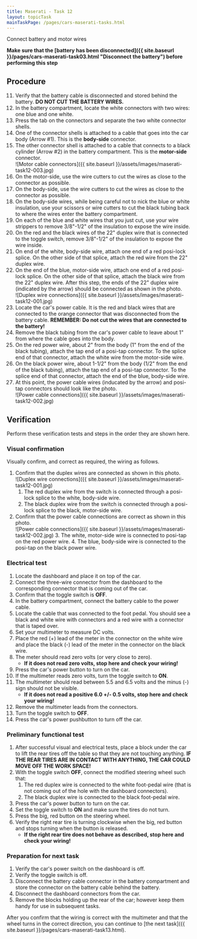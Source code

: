 ```yaml
---
title: Maserati - Task 12
layout: topicTask
mainTaskPage: /pages/cars-maserati-tasks.html
---
```


Connect battery and motor wires

**Make sure that the [battery has been disconnected]({{ site.baseurl }}/pages/cars-maserati-task03.html "Disconnect the battery") before performing this step** 

## Procedure

11. Verify that the battery cable is disconnected and stored behind the battery. **DO NOT CUT THE BATTERY WIRES.**
1. In the battery compartment, locate the white connectors with two wires: one blue and one white.
2. Press the tab on the connectors and separate the two white connector shells.
3. One of the connector shells is attached to a cable that goes into the car body (Arrow #1). This is the **body-side** connector.
4. The other connector shell is attached to a cable that connects to a black cylinder (Arrow #2) in the battery compartment. This is the **motor-side** connector.<br>![Motor cable connectors]({{ site.baseurl }}/assets/images/maserati-task12-003.jpg)
5. On the motor-side, use the wire cutters to cut the wires as close to the connector as possible.
6. On the body-side, use the wire cutters to cut the wires as close to the connector as possible. 
7. On the body-side wires, while being careful not to nick the blue or white insulation, use your scissors or wire cutters to cut the black tubing back to where the wires enter the battery compartment.
7. On each of the blue and white wires that you just cut, use your wire strippers to remove 3/8"-1/2" of the insulation to expose the wire inside.
8. On the red and the black wires of the 22" duplex wire that is connected to the toggle switch, remove 3/8"-1/2" of the insulation to expose the wire inside.
9. On end of the white, body-side wire, attach one end of a red posi-lock splice. On the other side of that splice, attach the red wire from the 22" duplex wire.
10. On the end of the blue, motor-side wire, attach one end of a red posi-lock splice. On the other side of that splice, attach the black wire from the 22" duplex wire. After this step, the ends of the 22" duplex wire (indicated by the arrow) should be connected as shown in the photo.<br>![Duplex wire connections]({{ site.baseurl }}/assets/images/maserati-task12-001.jpg)
11. Locate the car's power cable. It is the red and black wires that are connected to the orange connector that was disconnected from the battery cable. **REMEMBER: Do not cut the wires that are connected to the battery!**
12. Remove the black tubing from the car's power cable to leave about 1" from where the cable goes into the body.
13. On the red power wire, about 2" from the body (1" from the end of the black tubing), attach the tap end of a posi-tap connector. To the splice end of that connector, attach the white wire from the motor-side wire.
14. On the black power wire, about 1-1/2" from the body (1/2" from the end of the black tubing), attach the tap end of a posi-tap connector. To the splice end of that connector, attach the end of the blue, body-side wire.
15. At this point, the power cable wires (inducated by the arrow) and posi-tap connectors should look like the photo. <br>![Power cable connections]({{ site.baseurl }}/assets/images/maserati-task12-002.jpg)

## Verification

Perform these verification tests and steps in the order they are shown here.

### Visual confirmation
Visually confirm, and correct as required, the wiring as follows.

1. Confirm that the duplex wires are connected as shown in this photo.<br>![Duplex wire connections]({{ site.baseurl }}/assets/images/maserati-task12-001.jpg)
	1. The red duplex wire from the switch is connected through a posi-lock splice to the white, body-side wire.
	2. The black duplex wire from the switch is connected through a posi-lock splice to the black, motor-side wire.
2. Confirm that the power cable connections are correct as shown in this photo.<br>![Power cable connections]({{ site.baseurl }}/assets/images/maserati-task12-002.jpg)
	3. The white, motor-side wire is connected to posi-tap on the red power wire.
	4. The blue, body-side wire is connected to the posi-tap on the black power wire.

### Electrical test

1. Locate the dashboard and place it on top of the car. 
2. Connect the three-wire connector from the dashboard to the corresponding connector that is coming out of the car.
3. Confirm that the toggle switch is **OFF**.
4. In the battery compartment, connect the battery cable to the power cable.
5. Locate the cable that was connected to the foot pedal. You should see a black and white wire with connectors and a red wire with a connector that is taped over.
6. Set your multimeter to measure DC volts.
7. Place the red (+) lead of the meter in the connector on the white wire and place the black (-) lead of the meter in the connector on the black wire.
8. The meter should read zero volts (or very close to zero).
	* **If it does not read zero volts, stop here and check your wiring!**
8. Press the car's power button to turn on the car.
9. If the multimeter reads zero volts, turn the toggle switch to **ON**.
10. The multimeter should read between 5.5 and 6.5 volts and the minus (-) sign should not be visible.
	* **If it does not read a positive 6.0 +/- 0.5 volts, stop here and check your wiring!**
11. Remove the multimeter leads from the connectors.
12. Turn the toggle switch to **OFF**.
13. Press the car's power pushbutton to turn off the car.

### Preliminary functional test

1. After successful visual and electrical tests, place a block under the car to lift the rear tires off the table so that they are not touching anything. **IF THE REAR TIRES ARE IN CONTACT WITH ANYTHING, THE CAR COULD MOVE OFF THE WORK SPACE!**
2. With the toggle switch **OFF**, connect the modified steering wheel such that:
	1. The red duplex wire is connected to the white foot-pedal wire (that is not coming out of the hole with the dashboard connectors).
	2. The black duplex wire is connected to the black foot-pedal wire.
3. Press the car's power button to turn on the car.
3. Set the toggle switch to **ON** and make sure the tires do not turn.
4. Press the big, red button on the steering wheel.
5. Verify the right rear tire is turning clockwise when the big, red button and stops turning when the button is released.
	* **If the right rear tire does not behave as described, stop here and check your wiring!**

### Preparation for next task

1. Verify the car's power switch on the dashboard is off.
2. Verify the toggle switch is off.
2. Disconnect the battery cable connector in the battery compartment and store the connector on the battery cable behind the battery.
3. Disconnect the dashboard connectors from the car.
4. Remove the blocks holding up the rear of the car; however keep them handy for use in subsequent tasks.

After you confirm that the wiring is correct with the multimeter and that the wheel turns in the correct direction, you can continue to [the next task]({{ site.baseurl }}/pages/cars-maserati-task13.html).
